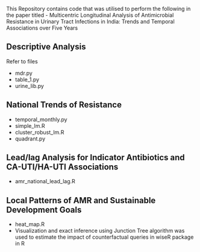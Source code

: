 This Repository contains code that was utilised to perform the following in the paper titled - Multicentric Longitudinal Analysis of Antimicrobial Resistance in Urinary Tract Infections in India: Trends and Temporal Associations over Five Years

## Descriptive Analysis
Refer to files
 - mdr.py
 - table_1.py
 - urine_lib.py

## National Trends of Resistance
 - temporal_monthly.py
 - simple_lm.R
 - cluster_robust_lm.R
 - quadrant.py

## Lead/lag Analysis for Indicator Antibiotics and CA-UTI/HA-UTI Associations
 - amr_national_lead_lag.R

## Local Patterns of AMR and Sustainable Development Goals
- heat_map.R
- Visualization and exact inference using Junction Tree algorithm was used to estimate the impact of counterfactual queries in wiseR package in R
